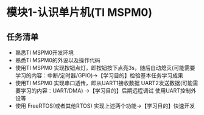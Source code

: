 # 模块1-认识单⽚机(TI MSPM0)
## 任务清单
* 熟悉TI MSPM0开发环境
* 熟悉TI MSPM0的外设以及操作代码
* 使⽤TI MSPM0 实现按钮点灯，即按钮按下点亮3s，随后⾃动熄灭(可能需要学习的内容：中断/定时器/GPIO)->【学习⽬的】检验基本任务学习成果
* 使⽤TI MSPM0 实现串⼝透传，即从UART1接收数据 UART2发送数据(可能需要学习的内容：UART/DMA) ->【学习⽬的】后期远程调试 使⽤UART控制外设等
* 使⽤ FreeRTOS(或者其他RTOS) 实现上述两个功能->【学习⽬的】快速开发